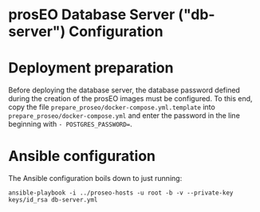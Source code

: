 prosEO Database Server ("db-server") Configuration
==================================================

# Deployment preparation

Before deploying the database server, the database password defined during the creation of the prosEO images must be configured.
To this end, copy the file `prepare_proseo/docker-compose.yml.template` into `prepare_proseo/docker-compose.yml`
and enter the password in the line beginning with `- POSTGRES_PASSWORD=`.


# Ansible configuration

The Ansible configuration boils down to just running:
```
ansible-playbook -i ../proseo-hosts -u root -b -v --private-key keys/id_rsa db-server.yml
```

